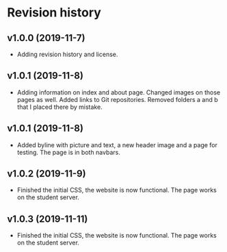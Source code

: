Revision history
======================

v1.0.0 (2019-11-7)
----------------------

* Adding revision history and license.

v1.0.1 (2019-11-8)
------------------------

* Adding information on index and about page. Changed images on those pages as well. Added links to Git repositories. Removed folders a and b that I placed there by mistake.

v1.0.1 (2019-11-8)
------------------------

* Added byline with picture and text, a new header image and a page for testing. The page is in both navbars.

v1.0.2 (2019-11-9)
------------------------

* Finished the initial CSS, the website is now functional. The page works on the student server.

v1.0.3 (2019-11-11)
------------------------

* Finished the initial CSS, the website is now functional. The page works on the student server.
